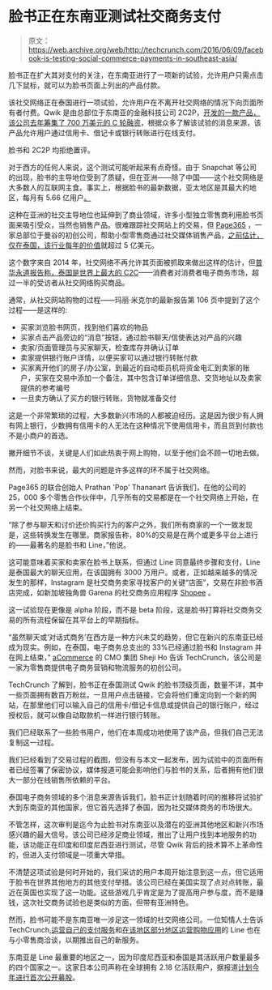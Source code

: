 # 脸书正在东南亚测试社交商务支付

> 原文：<https://web.archive.org/web/http://techcrunch.com/2016/06/09/facebook-is-testing-social-commerce-payments-in-southeast-asia/>

脸书正在扩大其对支付的关注，在东南亚进行了一项新的试验，允许用户只需点击几下鼠标，就可以为脸书页面上列出的产品付款。

该社交网络正在泰国进行一项试验，允许用户在不离开社交网络的情况下向页面所有者付费。Qwik 是由总部位于东南亚的金融科技公司 2C2P，[开发的一款产品，该公司去年筹集了 700 万美元的 C 轮融资](https://web.archive.org/web/20230319222148/https://techcrunch.com/2015/04/27/2d2p-series-c-7-million/)，根据众多了解该试验的消息来源，该产品允许用户通过信用卡、借记卡或银行转账进行在线支付。

脸书和 2C2P 均拒绝置评。

对于西方的任何人来说，这个测试可能听起来有点奇怪。由于 Snapchat 等公司的出现，脸书的主导地位受到了质疑，但在亚洲——除了中国——这个社交网络是大多数人的互联网主食。事实上，根据脸书的最新数据，亚太地区是其最大的地区，每月有 5.66 亿用户[。](https://web.archive.org/web/20230319222148/https://s21.q4cdn.com/399680738/files/doc_financials/2016/FB_Q116_Earnings_Slides.pdf)

这种在亚洲的社交主导地位也延伸到了商业领域，许多小型独立零售商利用脸书页面来吸引受众，当然也销售产品。很难跟踪社交网站上的交易，但 [Page365](https://web.archive.org/web/20230319222148/https://get.page365.net/?lang=en) ，一家总部位于曼谷的初创公司，帮助小型零售商通过社交媒体销售产品，[之前估计，仅在泰国，该行业每年的价值](https://web.archive.org/web/20230319222148/https://techcrunch.com/2014/12/11/page365-seed-funding-thailand/)就超过 5 亿美元。

这个数字来自 2014 年，社交网络不再允许其页面被抓取来做出这样的估计，但[普华永道报告称，泰国是世界上最大的 C2C](https://web.archive.org/web/20230319222148/https://www.pwc.es/es/publicaciones/retail-y-consumo/assets/total-retail-2016.pdf)——消费者对消费者电子商务市场，超过一半的受访者从社交网络购买商品。

通常，从社交网站购物的过程——玛丽·米克尔的最新报告第 106 页中提到了这个过程——是这样的:

*   买家浏览脸书网页，找到他们喜欢的物品
*   买家点击产品旁边的“消息”按钮，通过脸书聊天/信使表达对产品的兴趣
*   卖家/页面管理员与买家聊天，检查库存并确认订单
*   卖家提供银行账户详情，以便买家可以通过银行转账付款
*   买家离开他们的房子/办公室，到最近的自动柜员机将资金电汇到卖家的账户，买家在交易中添加一个备注，其中包含订单详细信息、交货地址以及卖家提供的参考编号
*   一旦卖方确认了买方的银行转账，货物就准备交付

这是一个非常繁琐的过程，大多数新兴市场的人都被迫经历。这是因为很少有人拥有网上银行，少数拥有信用卡的人无法在这种情况下使用信用卡，而且货到付款也不是小商户的首选。

撇开细节不谈，关键是人们如此热衷于网上购物，以至于他们会不顾一切地去做。

然而，对脸书来说，最大的问题是许多这样的环不属于社交网络。

Page365 的联合创始人 Prathan 'Pop' Thananart 告诉我们，在他的公司的 25，000 多个零售合作伙伴中，几乎所有的交易都是在一个社交网络上开始，在另一个社交网络上结束。

“除了参与聊天和讨价还价购买行为的客户之外，我们所有商家的一个一致发现是，这些转换发生在哪里。商家报告称，80%的交易是在两个或更多平台上进行的——最著名的是脸书和 Line，”他说。

这可能意味着买家和卖家在脸书上联系，但通过 Line 同意最终步骤和支付，Line 是泰国最大的聊天应用，在该国拥有 3000 万用户。或者，正如越来越多的情况发生的那样，Instagram 是社交商务卖家寻找客户的关键“店面”，交易在非脸书酒店完成，如新加坡独角兽 Garena 的社交商务应用程序 [Shopee](https://web.archive.org/web/20230319222148/http://www.shopee.co.th/web/) 。

这一试验现在更像是 alpha 阶段，而不是 beta 阶段，这是脸书打算将社交商务交易的所有流程保留在其平台上的早期指标。

“虽然聊天或‘对话式商务’在西方是一种方兴未艾的趋势，但它在新兴的东南亚已经成为现实。例如，在泰国，电子商务总支出的 33%已经通过脸书和 Instagram 并在网上结束，” [aCommerce](https://web.archive.org/web/20230319222148/http://www.acommerce.asia/) 的 CMO 集团 Sheji Ho 告诉 TechCrunch，该公司是一家为零售商提供电子商务营销和物流服务的初创公司。

TechCrunch 了解到，脸书正在泰国测试 Qwik 的脸书顶级页面，数量不详，其中一些页面拥有数百万粉丝。一旦用户点击链接，它会将他们重定向到一个新的网站，在那里他们可以输入自己的信用卡/借记卡信息或提供自己的银行账户，经过授权后，就可以像自动取款机一样进行银行转账。

我们已经联系了一些脸书用户，他们在本周成功地使用了该产品，但我们自己无法复制这一过程。

我们已经看到了交易过程的截图，但没有与本文一起发布，因为试验中的页面所有者已经签署了保密协议，媒体报道可能会影响他们与脸书的关系，后者拥有他们很大一部分在线销售所依赖的平台。

泰国电子商务领域的多个消息来源告诉我们，脸书正计划随着时间的推移将试验扩大到东南亚的其他国家，但它首先选择了泰国，因为社交媒体商务的市场很大。

不管怎样，这次审判是迄今为止脸书对东南亚以及潜在的亚洲其他地区和新兴市场感兴趣的最大信号。该公司已经涉足商业领域，推出了让用户找到本地服务的功能，该功能正在印度和印度尼西亚进行测试，尽管 Qwik 背后的技术算不上革命性的，但进入支付领域是一项重大举措。

不清楚这项试验是何时开始的，我们采访的用户本周开始注意到这一点，但它适用于脸书在世界其他地方的其他支付举措。该公司已经在美国实现了点对点转账，最近在英国也实现了这一功能。这些游戏几乎肯定是为了提高用户参与度，而不是赚钱，这次社交商务试验也是类似的方面，但带有亚洲特色。

然而，脸书可能不是东南亚唯一涉足这一领域的社交网络公司。一位知情人士告诉 TechCrunch,[运营自己的支付服务](https://web.archive.org/web/20230319222148/https://techcrunch.com/2014/12/16/line-pay-finally-rolling-out/)和[在该地区部分地区运营购物应用](https://web.archive.org/web/20230319222148/https://techcrunch.com/2015/02/01/line-groceries-southeast-asia/)的 Line 也在与小零售商洽谈，以期推出自己的新服务。

东南亚是 Line 最重要的地区之一，因为印度尼西亚和泰国是其活跃用户数量最多的四个国家之一。这家日本公司声称在全球拥有 2.18 亿活跃用户，据报道[计划今年进行首次公开募股](https://web.archive.org/web/20230319222148/https://techcrunch.com/2016/06/02/line-ipo-maybe/)。
